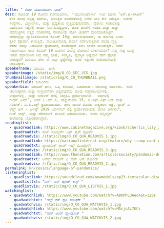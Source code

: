 ```yaml
---
title: " ರೋಗ ಮಹಾಮಾರಿಗಳ ಭಾಷೆ"
desc: ಕೋವಿಡ್‌ 19 ರೋಗದ ಕಾರಣದಿಂದಾಗಿ, 'ಇಮುನೋಜೆನಿಸಿಟಿ' ಇಂದ ಹಿಡಿದು ʼಆರ್‌.ಟಿ-ಪಿಸಿಆರ್‌ʼ
  ತನಕ ಹಲವು ಅಸ್ಪಷ್ಟ ಪದಗಳು, ದಿನನಿತ್ಯದ ಮಾತುಕತೆಯಲ್ಲಿ ಅನೇಕ ಬಾರಿ ಕೇಳಿ ಬರುತ್ತಿವೆ. ಆಡಳಿತ
  ಸಂಸ್ಥೆಗಳು, ವಿಜ್ಞಾನಿಗಳು, ಮತ್ತು ವೈದ್ಯಕೀಯ ವೃತ್ತಿಯಲ್ಲಿರುವವರು, ವೈರಾಣು ಸಂತತಿಯನ್ನು
  ಎದುರಿಸುವ ನಿಟ್ಟಿನಲ್ಲಿ ಕಾರ್ಯ ನಿರ್ವಹಿಸುತ್ತಿದ್ದಾರೆ, ಜೊತೆ ಜೊತೆಗೆ ಇಂತಹ ಹೆಚ್ಚು ಹೆಚ್ಚು
  ಪದಗುಚ್ಚಗಳು ನಿತ್ಯದ ಮಾತುಗಳಲ್ಲಿ ಸೇರಿಕೊಂಡು ಹೊಸ ಚಿಂತನೆಗೆ ದಾರಿಮಾಡಿಕೊಟ್ಟಿವೆ.
  ದೇಶದಲ್ಲೆಲ್ಲಾ ವ್ಯಾಪಿಸಿಕೊಂಡಿರುವ ಕೊವಿಡ್‌ 19ನ್ನು ವರ್ಣಿಸುವುದಾದರೆ, ಈ ರೋಗವು ಒಂದು
  ಕ್ರೂರ ಶತ್ರುವಾಗಿ ಕಾಣುತ್ತಿದೆ, ಮುಂಚೂಣಿಯಲ್ಲಿ ಕಾರ್ಯ ನಿರ್ವಹಿಸುತ್ತಿರುವ ಹಲವು ವೃತ್ತಿ
  ಪರರು ಇದನ್ನು ನಿವಾರಿಸುವ ಪ್ರಯಾಸದಲ್ಲಿ ತೊಡಗಿದ್ದಾರೆ ಎಂಬ ಭಾವನೆ ಮೂಡುತ್ತದೆ. ಆದರೆ
  ನಿಜವಾಗಿಯೂ ನಾವು ಕೊವಿಡ್‌ 19 ಪಿಡುಗಿನ ವಿರುದ್ಧ ಹೋರಾಡ ಬೇಕಾಗಿದೆಯೇ? ನಮ್ಮ ಸುತ್ತ ಮುತ್ತ
  ಇರುವ ವೈರಾಣುವಿನ ಬಗ್ಗೆ ನಮ್ಮ ಭಾಷೆ, ಸಂಸ್ಕೃತಿ, ವ್ಯವಸ್ಥಿತ ಅಧ್ಯಯನ ಹೇಗೆ ಪ್ರಭಾವ
  ಬೀರುತ್ತವೆ? ಮರಿಯಂ ಘಾನಿ ಈ ಎಲ್ಲಾ ಪ್ರಶ್ನೆಗಳನ್ನು ಅವರ ಇತ್ತೀಚಿನ ಸಂಶೋಧನೆಯಲ್ಲಿ
  ಚಿಂತಿಸಿದ್ದಾರೆ.
speakername: ಮರಿಯಂ  ಘಾನಿ
speakerimage: /static/img/O_CO_SEC_VIS.jpg
thumbnailimage: /static/img/O_CO_THUMBNAIL.png
speakerfield: ಕಲಾವಿದರು
speakerbio: ಮಾರಿಮ್‌ ಘಾನಿ, ಒಬ್ಬ ಕಲಾವಿದೆ, ಬರಹಗಾರ್ತಿ, ಚಲನಚಿತ್ರ ನಿರ್ಮಾಪಕಿ. ಇವರ
  ಚಲನಚಿತ್ರಗಳು ಮತ್ತು ಸಂಸ್ಥಾಪನೆಗಳು ವಿಶ್ವದೆಲ್ಲೆಡೆಯ ಹಲವು ಸಂಗ್ರಹಾಲಯಗಳಲ್ಲಿ,
  ಉತ್ಸವಗಳಲ್ಲಿ, ಮತ್ತು ಬಿನಾಲೆಸ್ ಗಳಲ್ಲಿ ಸಂಗ್ರಹಿಸಿ ಪ್ರದರ್ಶಿಸಲಾಗಿವೆ.  ಅವುಗಳಲ್ಲಿ
  ಗುಗ್ಗೆನ್‌ ಹಿಮ್‌ʼ, ಎಮ್‌.ಒ.ಮ್‌ ಎ, ಡಾಕ್ಯುಮೆಂಟಾ 13, ಐ.ಎಫ್.ಎಫ್.ಆರ್‌ ಮತ್ತು
  ಸಿಪಿಹೆಚ್:‌ ಡಿ.ಓ.ಎಕ್ಸ್ ಪ್ರಮುಖವಾದವು. ಘಾನಿ ಯವರ ಮೊದಲ ಸಾಕ್ಷ್ಯಚಲನ ಚಿತ್ರ, ವ್ಹಾಟ್‌ ವಿ
  ಲೆಫ್ಟ್‌ ಅನ್‌ - ಫಿನಿಷ್ಡ್‌ 2019 ಬರ್ಲಿನೇಲ್‌ ನಲ್ಲಿ ಪ್ರದರ್ಶಿತವಾಯಿತು ಹಾಗೂ ಆರ್ಸೆನಲ್‌,
  ಗುಡ್‌ ಡಾಕ್ಸ್‌, ಮತ್ತು ಡೆಕೆನಾಲಾಗ್‌ ಮೂಲಕ ವಿತರಿಸಲಾಯಿತು. ಇವರು ಬೆನ್ನಿಂಗ್ಟನ್‌
  ಕಾಲೇಜಿನಲ್ಲಿ ಬೋಧಕರಾಗಿದ್ದಾರೆ.
readinglist:
  - quadreadlink: https://www.cabinetmagazine.org/kiosk/scherlis_lily_30_april_2020.php
    quadreadtxt: ನಾಟ್‌ ಸೋಲ್ಜರ್ಸ್‌ ಬಟ್‌ ಪೈರ್‌ ಫೈಟರ್ಸ್‌
    quadreadvis: /static/img/O_CO_QUA_READVIS_1.jpg
  - quadreadlink: https://nationalinterest.org/feature/why-trump-cant-go-war-against-coronavirus-140777
    quadreadtxt: ಪ್ಯಾಂಡಮಿಕ್ ಆಂಡ್‌ ಇಟ್ಸ್‌ ಮೆಟಪೊ಼ರ್ಸ್‌
    quadreadvis: /static/img/O_CO_QUA_READVIS_3.jpg
  - quadreadlink: https://www.thenation.com/article/society/pandemic-definition-covid/
    quadreadtxt: ಅಗೆನ್ಸ್ಟ್‌ ವೇಜಿಂಗ್‌ ಎ ವಾರ್‌ ಆನ್‌ ಕೋವಿಡ್
    quadreadvis: /static/img/O_CO_QUA_READVIS_2.jpg
permalink: kn/covids/language-of-pandemics/
listeninglist:
  - quadlistlink: https://soundcloud.com/newmodels/ep23-tentacular-disease
    quadlisttxt: "ಡಿಸ್- ಏಸ್‌ ಪೋಡ್‌ ಕಾಸ್ಟ್‌ "
    quadlistvis: /static/img/O_CO_QUA_LISTVIS_1.jpg
watchinglist:
  - quadwatchlink: https://www.youtube.com/watch?v=A9UPPLUAeo4&t=120s
    quadwatchtxt: "ಇಲ್ಲ್‌ ನೆಸ್‌ ಥ್ರೂ ಮೆಟಫರ್‌ "
    quadwatchvis: /static/img/O_CO_QUA_WATCHVIS_1.jpg
  - quadwatchlink: https://www.youtube.com/watch?v=M5cjcAL7KCs
    quadwatchtxt: "ವಾರ್‌ ಆಂಡ್‌ ಪ್ಯಾಂಡಮಿಕ್‌ "
    quadwatchvis: /static/img/O_CO_QUA_WATCHVIS_2.jpg
---
```

